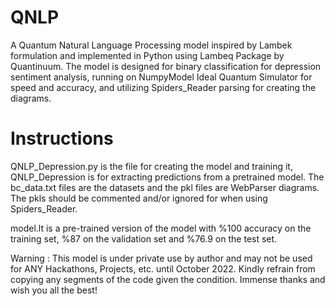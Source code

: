 # QNLP

A Quantum Natural Language Processing model inspired by Lambek formulation and implemented in Python using Lambeq Package by Quantinuum. The model is designed for binary
classification for depression sentiment analysis, running on NumpyModel Ideal Quantum Simulator for speed and accuracy, and utilizing Spiders_Reader parsing for creating
the diagrams.

# Instructions
QNLP_Depression.py is the file for creating the model and training it, QNLP_Depression is for extracting predictions from a pretrained model. The bc_data.txt files are the datasets and the pkl files are WebParser diagrams. The pkls should be commented and/or ignored for when using Spiders_Reader.

model.lt is a pre-trained version of the model with %100 accuracy on the training set, %87 on the validation set and %76.9 on the test set.

Warning : This model is under private use by author and may not be used for ANY Hackathons, Projects, etc. until October 2022. Kindly refrain from copying any segments of the code given the condition. Immense thanks and wish you all the best!
